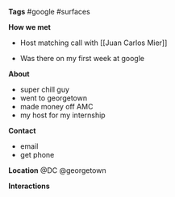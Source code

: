 **Tags**
#google #surfaces

**How we met**
- Host matching call with [[Juan Carlos Mier]]
* Was there on my first week at google

**About**
- super chill guy
- went to georgetown
- made money off AMC
- my host for my internship

**Contact**
- email
- get phone

**Location**
@DC
@georgetown

**Interactions**